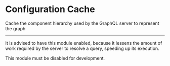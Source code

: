 # Configuration Cache

Cache the component hierarchy used by the GraphQL server to represent the graph

---

It is advised to have this module enabled, because it lessens the amount of work required by the server to resolve a query, speeding up its execution.

This module must be disabled for development.
